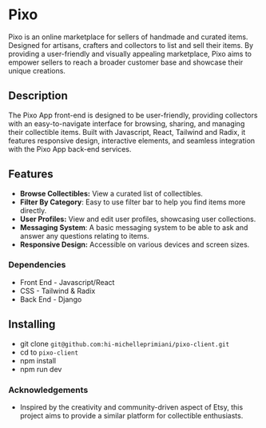 # Pixo

Pixo is an online marketplace for sellers of handmade and curated items. Designed for artisans, crafters and collectors to list and sell their items. By providing a user-friendly and visually appealing marketplace, Pixo aims to empower sellers to reach a broader customer base and showcase their unique creations.

## Description 

The Pixo App front-end is designed to be user-friendly, providing collectors with an easy-to-navigate interface for browsing, sharing, and managing their collectible items. Built with Javascript, React, Tailwind and Radix, it features responsive design, interactive elements, and seamless integration with the Pixo App back-end services.

## Features

- **Browse Collectibles:** View a curated list of collectibles.
- **Filter By Category**: Easy to use filter bar to help you find items more directly.
- **User Profiles:** View and edit user profiles, showcasing user collections.
- **Messaging System**: A basic messaging system to be able to ask and answer any questions relating to items.
- **Responsive Design:** Accessible on various devices and screen sizes.

### Dependencies 

- Front End - Javascript/React
- CSS - Tailwind & Radix
- Back End - Django

## Installing

- git clone ```git@github.com:hi-michelleprimiani/pixo-client.git```
- cd to ```pixo-client```
- npm install
- npm run dev

### Acknowledgements
- Inspired by the creativity and community-driven aspect of Etsy, this project aims to provide a similar platform for collectible enthusiasts.
